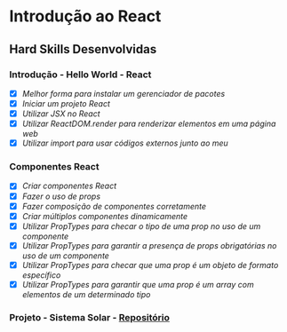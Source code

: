 # Introdução ao React

## Hard Skills Desenvolvidas

### Introdução - Hello World - React

- [X] _Melhor forma para instalar um gerenciador de pacotes_
- [X] _Iniciar um projeto React_
- [X] _Utilizar JSX no React_
- [X] _Utilizar ReactDOM.render para renderizar elementos em uma página web_
- [X] _Utilizar import para usar códigos externos junto ao meu_

### Componentes React

- [X] _Criar componentes React_
- [X] _Fazer o uso de props_
- [X] _Fazer composição de componentes corretamente_
- [X] _Criar múltiplos componentes dinamicamente_
- [X] _Utilizar PropTypes para checar o tipo de uma prop no uso de um componente_
- [X] _Utilizar PropTypes para garantir a presença de props obrigatórias no uso de um componente_
- [X] _Utilizar PropTypes para checar que uma prop é um objeto de formato específico_
- [X] _Utilizar PropTypes para garantir que uma prop é um array com elementos de um determinado tipo_

### Projeto - Sistema Solar - [Repositório](https://github.com/vitorbss12/Trybe-Roadmap-Exercises-and-Projects/tree/master/02-Desenvolvimento-Front-End/01-Introducao-React/03-Projeto-Sistema-Solar-React)
